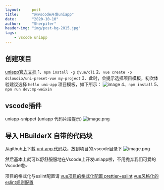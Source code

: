 ```yaml
---
layout:     post
title:      "用vscode开发uniapp"
date:       "2020-10-10"
author:     "Sherpifer"
header-img: "img/post-bg-2015.jpg"
tags:
    - vscode uniapp
---
```


## 创建项目
[uniapp官方文档](https://uniapp.dcloud.io/quickstart?id=_2-%e9%80%9a%e8%bf%87vue-cli%e5%91%bd%e4%bb%a4%e8%a1%8c)
1、`npm install -g @vue/cli`
2、`vue create -p dcloudio/uni-preset-vue my-project`
3、此时，会提示选择项目模板，初次体验建议选择 `hello uni-app` 项目模板，如下所示：
![image](https://upload-images.jianshu.io/upload_images/25292152-a408b3cb06c65e94.png?imageMogr2/auto-orient/strip%7CimageView2/2/w/1240)
4、`npm install`
5、`npm run dev:mp-weixin`

## vscode插件
uniapp-snippet (uniapp 代码片段提示)
![image.png](https://upload-images.jianshu.io/upload_images/25292152-9f945855a495c351.png?imageMogr2/auto-orient/strip%7CimageView2/2/w/1240)

## 导入 HBuilderX 自带的代码块
从github上下载 [uni-app 代码块](https://github.com/zhetengbiji/uniapp-snippets-vscode)，放到项目的.vscode目录下
![image.png](https://upload-images.jianshu.io/upload_images/25292152-b5249cb870267986.png?imageMogr2/auto-orient/strip%7CimageView2/2/w/1240)

然后基本上就可以舒舒服服地在Vscode上开发uniapp啦，不用抛弃我们可爱的Vscode啦~

项目的格式化与eslint配置请
[vue项目的格式化配置 prettier+eslint](https://www.jianshu.com/p/c85975828249)
[vue风格化的eslint规则配置](https://www.jianshu.com/p/fc8dfb04d219)
